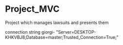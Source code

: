 # Project_MVC
Project which manages lawsuits and presents them


connection string giorgi- "Server=DESKTOP-KHKVBJ8;Database=master;Trusted_Connection=True;"